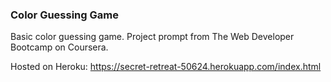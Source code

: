 ### Color Guessing Game

Basic color guessing game. Project prompt from The Web Developer Bootcamp on Coursera.

Hosted on Heroku: https://secret-retreat-50624.herokuapp.com/index.html
